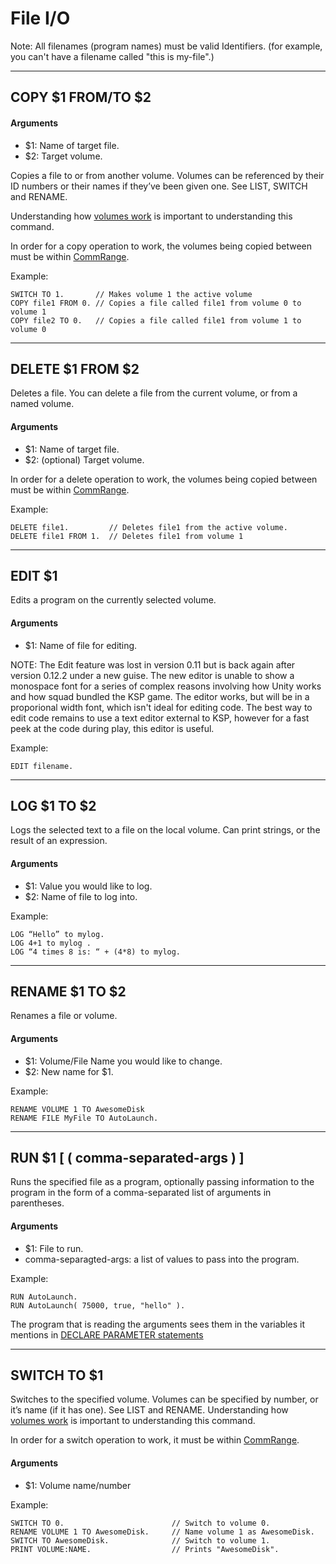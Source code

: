 File I/O
========

Note: All filenames (program names) must be valid Identifiers.  (for example, you can't have a filename called "this is my-file".)

***

## COPY $1 FROM/TO $2

#### Arguments
* $1: Name of target file.
* $2: Target volume.

Copies a file to or from another volume. Volumes can be referenced by their ID numbers or their names if they’ve been given one. See LIST, SWITCH and RENAME.

Understanding how [volumes work](../../summary_topics/volumes/index.html) is important to understanding this command.

In order for a copy operation to work, the volumes being copied between must be within [CommRange](../../summary_topics/commrange/index.html).

Example:

    SWITCH TO 1.       // Makes volume 1 the active volume
    COPY file1 FROM 0. // Copies a file called file1 from volume 0 to volume 1
    COPY file2 TO 0.   // Copies a file called file1 from volume 1 to volume 0

***

## DELETE $1 FROM $2

Deletes a file. You can delete a file from the current volume, or from a named volume.

#### Arguments
* $1: Name of target file.
* $2: (optional) Target volume.

In order for a delete operation to work, the volumes being copied between must be within [CommRange](../../summary_topics/commrange/index.html).

Example:

    DELETE file1.         // Deletes file1 from the active volume.
    DELETE file1 FROM 1.  // Deletes file1 from volume 1

***

## EDIT $1

Edits a program on the currently selected volume.

#### Arguments
* $1: Name of file for editing.

NOTE: The Edit feature was lost in version 0.11 but is back again after version 0.12.2 under a new
guise.  The new editor is unable to show a monospace font for a series of complex reasons involving
how Unity works and how squad bundled the KSP game.  The editor works, but will be in a proporional
width font, which isn't ideal for editing code.  The best way to edit code remains to use a text
editor external to KSP, however for a fast peek at the code during play, this editor is useful.

Example:

    EDIT filename.

***

## LOG $1 TO $2

Logs the selected text to a file on the local volume. Can print strings, or the result of an expression.

#### Arguments
* $1: Value you would like to log.
* $2: Name of file to log into.

Example:

    LOG “Hello” to mylog.
    LOG 4+1 to mylog .
    LOG “4 times 8 is: “ + (4*8) to mylog.

***

## RENAME $1 TO $2

Renames a file or volume.

#### Arguments
* $1: Volume/File Name you would like to change.
* $2: New name for $1.

Example:

    RENAME VOLUME 1 TO AwesomeDisk
    RENAME FILE MyFile TO AutoLaunch.

***

## RUN $1 [ ( comma-separated-args ) ]

Runs the specified file as a program, optionally passing information to the program 
in the form of a comma-separated list of arguments in parentheses.

#### Arguments
* $1: File to run.
* comma-separagted-args: a list of values to pass into the program.

Example:

    RUN AutoLaunch.
    RUN AutoLaunch( 75000, true, "hello" ).

The program that is reading the arguments sees them in the variables it
mentions in [DECLARE PARAMETER statements](../variable/index.html#declare-parameter)

***

## SWITCH TO $1

Switches to the specified volume. Volumes can be specified by number, or it’s name (if it has one). See LIST and RENAME.  Understanding how [volumes work](../../summary_topics/volumes/index.html) is important to understanding this command.

In order for a switch operation to work, it must be within [CommRange](../../summary_topics/commrange/index.html).

#### Arguments
* $1: Volume name/number

Example:

    SWITCH TO 0.                        // Switch to volume 0.
    RENAME VOLUME 1 TO AwesomeDisk.     // Name volume 1 as AwesomeDisk.
    SWITCH TO AwesomeDisk.              // Switch to volume 1.
    PRINT VOLUME:NAME.                  // Prints "AwesomeDisk".

